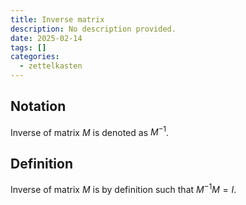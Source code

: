 ```yaml
---
title: Inverse matrix
description: No description provided.
date: 2025-02-14
tags: []
categories:
  - zettelkasten
---
```


## Notation

Inverse of matrix $M$ is denoted as $M^{-1}$. 

## Definition

Inverse of matrix $M$ is by definition such that $M^{-1}M=I$.
